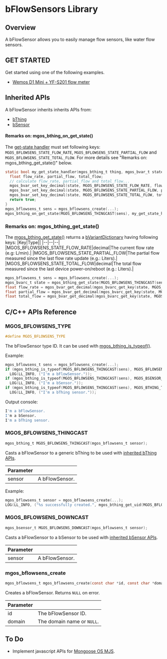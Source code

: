 # bFlowSensors Library
## Overview
A bFlowSensor allows you to easily manage flow sensors, like water flow sensors.
## GET STARTED
Get started using one of the following examples.
* [Wemos D1 Mini + YF-S201 flow meter](https://github.com/diy365-mgos/bflowsens-gpio#get-started)
## Inherited APIs
A bFlowSensor inherits inherits APIs from:
- [bThing](https://github.com/diy365-mgos/bthing)
- [bSensor](https://github.com/diy365-mgos/bsensor)
#### Remarks on: mgos_bthing_on_get_state()
The [get-state handler](https://github.com/diy365-mgos/bthing#mgos_bthing_get_state_handler_t) must set following keys: `MGOS_BFLOWSENS_STATE_FLOW_RATE`, `MGOS_BFLOWSENS_STATE_PARTIAL_FLOW` and `MGOS_BFLOWSENS_STATE_TOTAL_FLOW`. For more details see "Remarks on: mgos_bthing_get_state()" below.
```c
static bool my_get_state_handler(mgos_bthing_t thing, mgos_bvar_t state, void *userdata) {
  float flow_rate, partial_flow, total_flow;
  // calculate flow_rate, partial_flow and total_flow...
  mgos_bvar_set_key_decimal(state, MGOS_BFLOWSENS_STATE_FLOW_RATE, flow_rate);
  mgos_bvar_set_key_decimal(state, MGOS_BFLOWSENS_STATE_PARTIAL_FLOW, partial_flow);
  mgos_bvar_set_key_decimal(state, MGOS_BFLOWSENS_STATE_TOTAL_FLOW, total_flow);
  return true;
}
mgos_bflowsens_t sens = mgos_bflowsens_create(...);
mgos_bthing_on_get_state(MGOS_BFLOWSENS_THINGCAST(sens), my_get_state_handler, NULL);
```
### Remarks on: mgos_bthing_get_state()
The [mgos_bthing_get_state()](https://github.com/diy365-mgos/bthing#mgos_bthing_get_state) returns a [bVariantDictionary](https://github.com/diy365-mgos/bvar-dic) having following keys:
|Key|Type||
|--|--|--|
|MGOS_BFLOWSENS_STATE_FLOW_RATE|decimal|The current flow rate (e.g: L/min).|
|MGOS_BFLOWSENS_STATE_PARTIAL_FLOW|The partial flow measured since the last flow rate update (e.g.: Liters).|
|MGOS_BFLOWSENS_STATE_TOTAL_FLOW|decimal|The total flow measured since the last device power-on/reboot (e.g.: Liters).|
```c
mgos_bflowsens_t sens = mgos_bflowsens_create(...);
mgos_bvarc_t state = mgos_bthing_get_state(MGOS_BFLOWSENS_THINGCAST(sens));
float flow_rate = mgos_bvar_get_decimal(mgos_bvarc_get_key(state, MGOS_BFLOWSENS_STATE_FLOW_RATE));
float partial_flow = mgos_bvar_get_decimal(mgos_bvarc_get_key(state, MGOS_BFLOWSENS_STATE_PARTIAL_FLOW));
float total_flow = mgos_bvar_get_decimal(mgos_bvarc_get_key(state, MGOS_BFLOWSENS_STATE_TOTAL_FLOW));
```
## C/C++ APIs Reference
### MGOS_BFLOWSENS_TYPE
```c
#define MGOS_BFLOWSENS_TYPE
```
The bFlowSensor type ID. It can be used with [mgos_bthing_is_typeof()](https://github.com/diy365-mgos/bthing#mgos_bthing_is_typeof).

Example:
```c
mgos_bflowsens_t sens = mgos_bflowsens_create(...);
if (mgos_bthing_is_typeof(MGOS_BFLOWSENS_THINGCAST(sens), MGOS_BFLOWSENS_TYPE))
  LOG(LL_INFO, ("I'm a bFlowSensor."));
if (mgos_bthing_is_typeof(MGOS_BFLOWSENS_THINGCAST(sens), MGOS_BSENSOR_TYPE))
  LOG(LL_INFO, ("I'm a bSensor."));
if (mgos_bthing_is_typeof(MGOS_BFLOWSENS_THINGCAST(sens), MGOS_BTHING_TYPE_SENSOR))
  LOG(LL_INFO, ("I'm a bThing sensor."));
```
Output console:
```bash
I'm a bFlowSensor.
I'm a bSensor.
I'm a bThing sensor.
```
### MGOS_BFLOWSENS_THINGCAST
```c
mgos_bthing_t MGOS_BFLOWSENS_THINGCAST(mgos_bflowsens_t sensor);
```
Casts a bFlowSensor to a generic bThing to be used with [inherited bThing APIs](https://github.com/diy365-mgos/bthing).

|Parameter||
|--|--|
|sensor|A bFlowSensor.|

Example:
```c
mgos_bflowsens_t sensor = mgos_bflowsens_create(...);
LOG(LL_INFO, ("%s successfully created.", mgos_bthing_get_uid(MGOS_BFLOWSENS_THINGCAST(sensor))));
```
### MGOS_BFLOWSENS_DOWNCAST
```c
mgos_bsensor_t MGOS_BFLOWSENS_DOWNCAST(mgos_bflowsens_t sensor);
```
Casts a bFlowSensor to a bSensor to be used with [inherited bSensor APIs](https://github.com/diy365-mgos/bsensor).

|Parameter||
|--|--|
|sensor|A bFlowSensor.|
### mgos_bflowsens_create
```c
mgos_bflowsens_t mgos_bflowsens_create(const char *id, const char *domain);
```
Creates a bFlowSensor. Returns `NULL` on error.

|Parameter||
|--|--|
|id|The bFlowSensor ID.|
|domain|The domain name or `NULL`.|
## To Do
- Implement javascript APIs for [Mongoose OS MJS](https://github.com/mongoose-os-libs/mjs).
